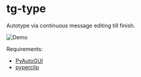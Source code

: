 # tg-type

Autotype via continuous message editing till finish.

![Demo](https://raw.githubusercontent.com/gangural/tg-type/master/demo.gif)

Requirements:
- [PyAutoGUI](https://pypi.org/project/PyAutoGUI/)
- [pyperclip](https://pypi.org/project/pyperclip/)
